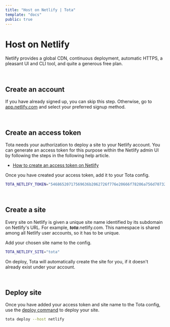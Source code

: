 ```yaml
---
title: "Host on Netlify | Tota"
template: "docs"
public: true
---
```


# Host on Netlify

Netlify provides a global CDN, continuous deployment, automatic HTTPS, a pleasant UI and CLI tool, and quite a generous free plan.

<br>

## Create an account

If you have already signed up, you can skip this step. Otherwise, go to [app.netlify.com](https://app.netlify.com/) and select your preferred signup method.

<br>

## Create an access token

Tota needs your authorization to deploy a site to your Netlify account. You can generate an access token
for this purpose within the Netlify admin UI by following the steps in the following help article.

* [How to create an access token on Netlify](/articles/how-to-create-an-access-token-on-netlify)

Once you have created your access token, add it to your Tota config.

```bash
TOTA_NETLIFY_TOKEN="54686520717569636b2062726f776e20666f78206a756d7073206f7665722031"
```

<br>

## Create a site

Every site on Netlify is given a unique site name identified by its subdomain on Netlify's URL.
For example, **_tota_**.netlify.com. This namespace is shared among all Netlify user accounts,
so it has to be unique.

Add your chosen site name to the config.

```bash
TOTA_NETLIFY_SITE="tota"
```

On deploy, Tota will automatically create the site for you, if it doesn't already exist under your account.

<br>

## Deploy site

Once you have added your access token and site name to the Tota config, use the [deploy command](/docs/commands#deploy)
to deploy your site.

```bash
tota deploy --host netlify
```
